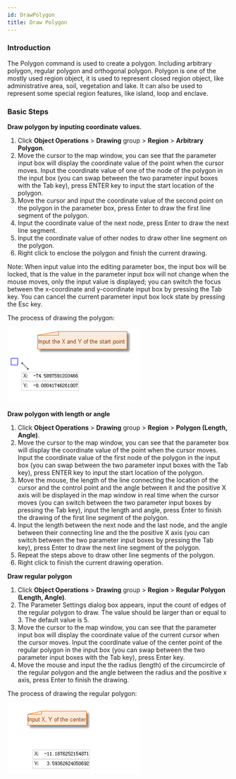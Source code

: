 ```yaml
---
id: DrawPolygon
title: Draw Polygon
---
```

### Introduction

The Polygon command is used to create a polygon. Including arbitrary polygon, regular polygon and orthogonal polygon. Polygon is one of the mostly used region object, it is used to represent closed region object, like administrative area, soil, vegetation and lake. It can also be used to represent some special region features, like island, loop and enclave.

### Basic Steps

**Draw polygon by inputing coordinate values.**

1. Click **Object Operations** > **Drawing** group > **Region** > **Arbitrary Polygon**.
2. Move the cursor to the map window, you can see that the parameter input box will display the coordinate value of the point when the cursor moves. Input the coordinate value of one of the node of the polygon in the input box (you can swap between the two parameter input boxes with the Tab key), press ENTER key to input the start location of the polygon.
3. Move the cursor and input the coordinate value of the second point on the polygon in the parameter box, press Enter to draw the first line segment of the polygon.
4. Input the coordinate value of the next node, press Enter to draw the next line segment.
5. Input the coordinate value of other nodes to draw other line segment on the polygon.
6. Right click to enclose the polygon and finish the current drawing. 

Note: When input value into the editing parameter box, the input box will be locked, that is the value in the parameter input box will not change when the mouse moves, only the input value is displayed; you can switch the focus between the x-coordinate and y-coordinate input box by pressing the Tab key. You can cancel the current parameter input box lock state by pressing the Esc key.

The process of drawing the polygon:

![](img/polygon1.png)

**Draw polygon with length or angle**

1. Click **Object Operations** > **Drawing** group > **Region** > **Polygon (Length, Angle)**.
2. Move the cursor to the map window, you can see that the parameter box will display the coordinate value of the point when the cursor moves. Input the coordinate value of the first node of the polygon in the input box (you can swap between the two parameter input boxes with the Tab key), press ENTER key to input the start location of the polygon.
3. Move the mouse, the length of the line connecting the location of the cursor and the control point and the angle between it and the positive X axis will be displayed in the map window in real time when the cursor moves (you can switch between the two parameter input boxes by pressing the Tab key), input the length and angle, press Enter to finish the drawing of the first line segment of the polygon.
4. Input the length between the next node and the last node, and the angle between their connecting line and the the positive X axis (you can switch between the two parameter input boxes by pressing the Tab key), press Enter to draw the next line segment of the polygon.
5. Repeat the steps above to draw other line segments of the polygon.
6. Right click to finish the current drawing operation.

**Draw regular polygon**

1. Click **Object Operations** > **Drawing** group > **Region** > **Regular Polygon (Length, Angle)**.
2. The Parameter Settings dialog box appears, input the count of edges of the regular polygon to draw. The value should be larger than or equal to 3. The default value is 5.
3. Move the cursor to the map window, you can see that the parameter input box will display the coordinate value of the current cursor when the cursor moves. Input the coordinate value of the center point of the regular polygon in the input box (you can swap between the two parameter input boxes with the Tab key), press Enter key.
4. Move the mouse and input the the radius (length) of the circumcircle of the regular polygon and the angle between the radius and the positive x axis, press Enter to finish the drawing.

The process of drawing the regular polygon:

![](img/RegularPNG1.png)